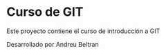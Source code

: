 # Curso de GIT

Este proyecto contiene el curso de introducción a GIT

Desarrollado por Andreu Beltran
